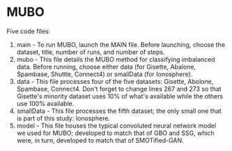 # MUBO

Five code files:
1. main - To run MUBO, launch the MAIN file. Before launching, choose the dataset, title, number of runs, and number of steps. 
2. mubo - This file details the MUBO method for classifying imbalanced data. Before running, choose either data (for Gisette, Abalone, Spambase, Shuttle, Connect4) or smallData (for Ionosphere).
3. data - This file processes four of the five datasets: Gisette, Abolone, Spambase, Connect4. Don't forget to change lines 267 and 273 so that Gisette's minority dataset uses 10% of what's available while the others use 100% available.
4. smallData - This file processes the fifth dataset; the only small one that is part of this study: Ionosphere. 
5. model - This file houses the typical convoluted neural network model we used for MUBO; developed to match that of GBO and SSG, which were, in turn, developed to match that of SMOTified-GAN.